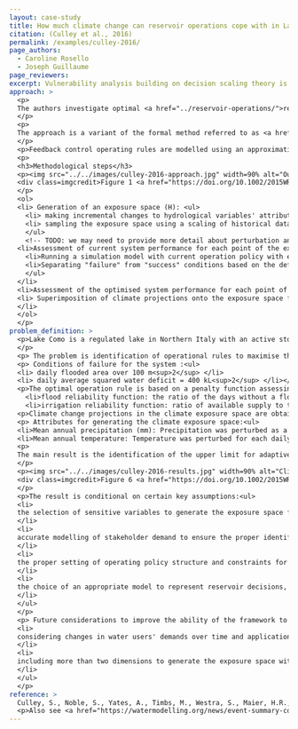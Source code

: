 ```yaml
---
layout: case-study
title: How much climate change can reservoir operations cope with in Lake Como?
citation: (Culley et al., 2016)
permalink: /examples/culley-2016/
page_authors:
  - Caroline Rosello
  - Joseph Guillaume
page_reviewers:
excerpt: Vulnerability analysis building on decision scaling theory is used to identify changes in temperature and precipitation that would lead to flood or irrigation failures under current reservoir operations and optimal feedback control policies that increase the range of states under which minimum performance requirements are met.
approach: >
  <p>
  The authors investigate optimal <a href="../reservoir-operations/">reservoir operations</a> across hydrometeorological conditions to identify a system performance threshold under climate change uncertainty. That is, system operation is formulated as a <a href="../../theory/feedback-control/">feedback control policy</a>, and the overall objective is to find the theoretical upper limit for a water resources system's adaptation to climate change uncertainty, i.e. the <a href="../../theory/maximum-operational-adaptive-capacity">maximum operational adaptive capacity</a> beyond which even optimal operational rules fail to achieve societal objectives for a system of interest.
  </p>
  <p>
  The approach is a variant of the formal method referred to as <a href="../../theory/decision-scaling">"decision scaling"</a>. Testing performance of the optimal feedback control policies across changes in temperature and precipitation is a form of <a href="../../theory/stress-testing/">stress testing</a>, and the identification of failures to meet objectives is a form of <a href="../../theory/vulnerability-analysis/">vulnerability analysis</a>.
  </p>
  <p>Feedback control operating rules are modelled using an approximation technique called "Gaussian radial basis functions" (RBFs), describing reservoir releases over time and as a function of lake level. In addition to estimating a historical operating rule, <a href="../../theory/pareto-optimality"> Pareto-optimal </a> RBF policies are identified using evolutionary multiobjective "direct policy search". </p>
  <p>
  <h3>Methodological steps</h3>
  <p><img src="../../images/culley-2016-approach.jpg" width=90% alt="Outline of the approach to identify the maximum operational adaptive capacity of a water resource system. Four steps are described: 1) generation of an 'exposure space', 2) mapping of the current system on the 'exposure space', 3) identification of the optimal adaptive response to each exposure, 4) superimposition of climate exposure onto the exposure space">
  <div class=imgcredit>Figure 1 <a href="https://doi.org/10.1002/2015WR018253">Culley et al. 2016</a></div>
  </p>
  <ol>
  <li> Generation of an exposure space (H): <ul>
    <li> making incremental changes to hydrological variables' attributes. A n-dimensional exposure space is created, made of selected attributes (h), such as H = [h1,...,hn].  </li>
    <li> sampling the exposure space using a scaling of historical data to develop perturbed time series for the relevant climatic variables. </li> 
    </ul>
    <!-- TODO: we may need to provide more detail about perturbation and stochastic generation methods -->
  <li>Assessment of current system performance for each point of the exposure space:<ul>
    <li>Running a simulation model with current operation policy with each climate input (see <a href="../../theory/exploratory-modelling">exploratory modelling</a>)</li>
    <li>Separating "failure" from "success" conditions based on the definition of thresholds for acceptable values. </li>
    </ul>
  </li>
  <li>Assessment of the optimised system performance for each point of the exposure space, i.e. with optimal operation rules for each climate input</li>
  <li> Superimposition of climate projections onto the exposure space for the current and optimised system performance to identify climate conditions and timing for which the system may fail and when to implement management strategies to maximise a system adaptation capacity. 
  </li>
  </ol>
  </p>
problem_definition: >
  <p>Lake Como is a regulated lake in Northern Italy with an active storage capacity of 254 Mm<sup>3</sup>, sustaining water needs for irrigation and water supply, together with ensuring flood protection and environmental flow requirements in the Adda River. Its subalpine location implies that the lake is dependent on snowmelt to be filled, which requires the definition of strategic operation rules on an annual basis to support flood control and irrigation water demand objectives. In addition, changes in climate conditions and snowmelt runoff into the lake could increase tensions in the region.
  </p>
  <p> The problem is identification of operational rules to maximise the Lake Como system's adaptive capacity under climate change uncertainty</p>
  <p> Conditions of failure for the system :<ul>
  <li> daily flooded area over 100 m<sup>2</sup> </li>
  <li> daily average squared water deficit = 400 kL<sup>2</sup> </li></ul></p>
  <p>The optimal operation rule is based on a penalty function assessing <a href="../../theory/reliability">reliability</a>:<ul>
    <li>flood reliability function: the ratio of the days without a flood event within the simulation horizon</li>
    <li>irrigation reliability function: ratio of available supply to the demand averaged across all time steps, with ratio values capped at 1</li></ul>
  <p>Climate change projections in the climate exposure space are obtained from multiple models for the years 2025, 2050, 2075 and 2100, with statistical downscaling based on quantile mapping to generate future local climate change projections. </p>
  <p> Attributes for generating the climate exposure space:<ul>
  <li>Mean annual precipitation (mm): Precipitation was perturbed as a percentage change to daily wet days (over 1mm) from 90% to 130% of current values. </li>
  <li>Mean annual temperature: Temperature was perturbed for each daily time-step from -5℃ to 15℃ of current values. </li></ul></p>
  <p>
  The main result is the identification of the upper limit for adaptive capacity (failure boundary) to support irrigation and flood protection objectives in Lake Como. The identification of such a limit allows for dynamic management and the setting of optimal operating policies acoording to climate changes. It was found that the Lake Como system could adapt, by modifying operating policies, to more than three times as many hydrometeorological states compared to current operating rules.
  </p>
  <p><img src="../../images/culley-2016-results.jpg" width=90% alt="Climate projections for the years 2025, 2050, 2075 and 2100. The 22 climate scenarios are superimposed on the 'exposure space'. Conditions of success, adaptation and failure for each climate change scenario could be visualised. Eight models (climate change conditions) predict that the system would fail in the future, even under optimised operation conditions">
  <div class=imgcredit>Figure 6 <a href="https://doi.org/10.1002/2015WR018253">Culley et al. 2016</a></div>
  </p>
  <p>The result is conditional on certain key assumptions:<ul>
  <li>
  the selection of sensitive variables to generate the exposure space for which operational rules are sensitive. For that matter, a sensitivity analysis of the inputs is recommended to identify such variables.
  </li>
  <li> 
  accurate modelling of stakeholder demand to ensure the proper identification of conditions of failure
  </li>
  <li>
  the proper setting of operating policy structure and constraints for the optimisation process
  </li>
  <li>
  the choice of an appropriate model to represent reservoir decisions, able to change releases in response to extreme climate conditions
  </li>
  </ul>
  </p> 
  <p> Future considerations to improve the ability of the framework to identify upper limits include: <ul>
  <li>
  considering changes in water users' demands over time and application of a nonstationary system model within the framework 
  </li>
  <li>
  including more than two dimensions to generate the exposure space with an increased number of uncertain variables that influence the effectiveness of the operation rules
  </li>
  </ul>
  </p>
reference: >
  Culley, S., Noble, S., Yates, A., Timbs, M., Westra, S., Maier, H.R., Giuliani, M., Castelletti, A., 2016. <a href="https://doi.org/10.1002/2015WR018253">A bottom-up approach to identifying the maximum operational adaptive capacity of water resource systems to a changing climate </a>. Water Resources Research. 52, 6751–6768. doi:10.1002/2015WR018253 
  <p>Also see <a href="https://watermodelling.org/news/event-summary-coping-with-multiple-plausible-futures-in-the-face-of-climate-change">presentation for the Queensland Water Modelling Network</a>.</p>
---
```

